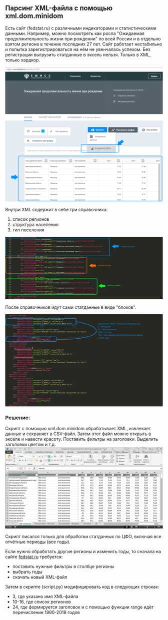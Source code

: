 ## Парсинг XML-файла с помощью xml.dom.minidom
Есть сайт (fedstat.ru) с различными индикаторами и статистическими данными.
Например, можно посмотреть как росла "Ожидаемая продолжительность жизни при рождении" по всей России
и в отдельно взятом регионе в течение последних 27 лет.
Сайт работает нестабильно и попытка зарегистрироваться на нём не увенчалась успехом.
Без регистрации выгрузить статданные в эксель нельзя. Только в XML, только хардкор.

![Image alt](https://github.com/valerymamontov/screenshots/blob/master/fedstat-001.png)

Внутри XML содержит в себе три справочника:
1. список регионов
2. структура населения
3. тип поселения

![Image alt](https://github.com/valerymamontov/screenshots/blob/master/fedstat-002.png)

После справочников идут сами статданные в виде "блоков".

![Image alt](https://github.com/valerymamontov/screenshots/blob/master/fedstat-003.png)

### Решение:
Скрипт с помощью xml.dom.minidom обрабатывает XML, извлекает данные и сохраняет в CSV-файл.
Затем этот файл можно открыть в экселе и навести красоту. Поставить фильтры на заголовки.
Выделить заголовки цветом и т.д.
![Image alt](https://github.com/valerymamontov/screenshots/blob/master/fedstat-004.png)

Скрипт писался только для обработки статданных по ЦФО, включая все отчётные периоды (все годы).

Если нужно обработать другие регионы и изменить годы, то сначала на сайте [fedstat.ru](https://www.fedstat.ru/indicator/31293) требуется:
- поставить нужные фильтры в столбце регионы
- выбрать годы
- скачать новый XML-файл

Затем в скрипте (script.py) модифицировать код в следующих строках:
- 3, где указано имя XML-файла
- 10-16, где список регионов
- 24, где формируется заголовок и с помощью функции range идёт перечисление 1990-2018 годов
